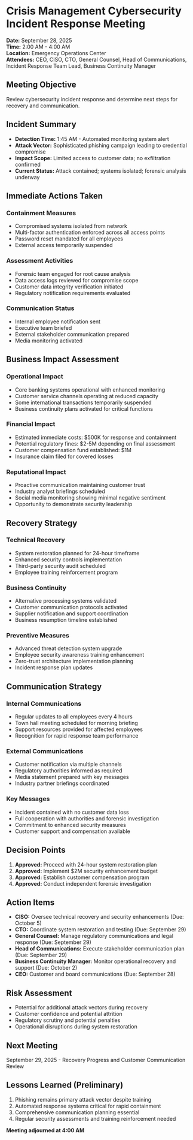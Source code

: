 # Crisis Management Cybersecurity Incident Response Meeting

**Date:** September 28, 2025  
**Time:** 2:00 AM - 4:00 AM  
**Location:** Emergency Operations Center  
**Attendees:** CEO, CISO, CTO, General Counsel, Head of Communications, Incident Response Team Lead, Business Continuity Manager  

## Meeting Objective
Review cybersecurity incident response and determine next steps for recovery and communication.

## Incident Summary

- **Detection Time:** 1:45 AM - Automated monitoring system alert
- **Attack Vector:** Sophisticated phishing campaign leading to credential compromise
- **Impact Scope:** Limited access to customer data; no exfiltration confirmed
- **Current Status:** Attack contained; systems isolated; forensic analysis underway

## Immediate Actions Taken

### Containment Measures
- Compromised systems isolated from network
- Multi-factor authentication enforced across all access points
- Password reset mandated for all employees
- External access temporarily suspended

### Assessment Activities
- Forensic team engaged for root cause analysis
- Data access logs reviewed for compromise scope
- Customer data integrity verification initiated
- Regulatory notification requirements evaluated

### Communication Status
- Internal employee notification sent
- Executive team briefed
- External stakeholder communication prepared
- Media monitoring activated

## Business Impact Assessment

### Operational Impact
- Core banking systems operational with enhanced monitoring
- Customer service channels operating at reduced capacity
- Some international transactions temporarily suspended
- Business continuity plans activated for critical functions

### Financial Impact
- Estimated immediate costs: $500K for response and containment
- Potential regulatory fines: $2-5M depending on final assessment
- Customer compensation fund established: $1M
- Insurance claim filed for covered losses

### Reputational Impact
- Proactive communication maintaining customer trust
- Industry analyst briefings scheduled
- Social media monitoring showing minimal negative sentiment
- Opportunity to demonstrate security leadership

## Recovery Strategy

### Technical Recovery
- System restoration planned for 24-hour timeframe
- Enhanced security controls implementation
- Third-party security audit scheduled
- Employee training reinforcement program

### Business Continuity
- Alternative processing systems validated
- Customer communication protocols activated
- Supplier notification and support coordination
- Business resumption timeline established

### Preventive Measures
- Advanced threat detection system upgrade
- Employee security awareness training enhancement
- Zero-trust architecture implementation planning
- Incident response plan updates

## Communication Strategy

### Internal Communications
- Regular updates to all employees every 4 hours
- Town hall meeting scheduled for morning briefing
- Support resources provided for affected employees
- Recognition for rapid response team performance

### External Communications
- Customer notification via multiple channels
- Regulatory authorities informed as required
- Media statement prepared with key messages
- Industry partner briefings coordinated

### Key Messages
- Incident contained with no customer data loss
- Full cooperation with authorities and forensic investigation
- Commitment to enhanced security measures
- Customer support and compensation available

## Decision Points
1. **Approved:** Proceed with 24-hour system restoration plan
2. **Approved:** Implement $2M security enhancement budget
3. **Approved:** Establish customer compensation program
4. **Approved:** Conduct independent forensic investigation

## Action Items
- **CISO:** Oversee technical recovery and security enhancements (Due: October 5)
- **CTO:** Coordinate system restoration and testing (Due: September 29)
- **General Counsel:** Manage regulatory communications and legal response (Due: September 29)
- **Head of Communications:** Execute stakeholder communication plan (Due: September 29)
- **Business Continuity Manager:** Monitor operational recovery and support (Due: October 2)
- **CEO:** Customer and board communications (Due: September 28)

## Risk Assessment
- Potential for additional attack vectors during recovery
- Customer confidence and potential attrition
- Regulatory scrutiny and potential penalties
- Operational disruptions during system restoration

## Next Meeting
September 29, 2025 - Recovery Progress and Customer Communication Review

## Lessons Learned (Preliminary)
1. Phishing remains primary attack vector despite training
2. Automated response systems critical for rapid containment
3. Comprehensive communication planning essential
4. Regular security assessments and training reinforcement needed

**Meeting adjourned at 4:00 AM**